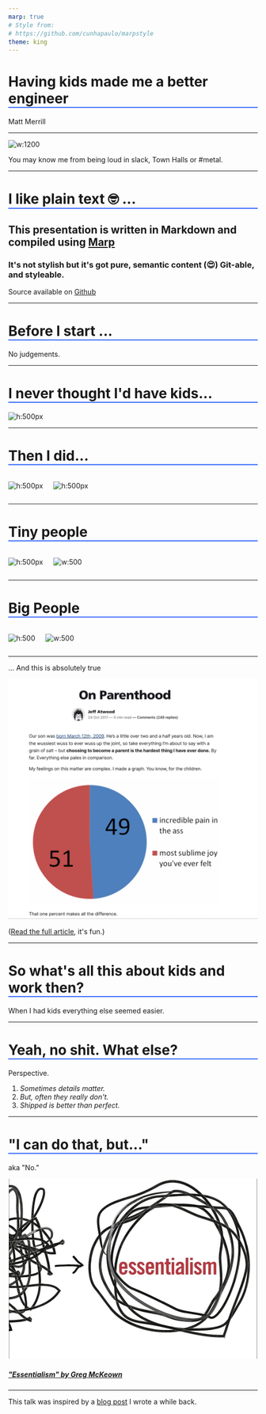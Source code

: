 ```yaml
---
marp: true
# Style from:
# https://github.com/cunhapaulo/marpstyle
theme: king
---
```

<style>
@import-theme 'base';

:root h1 {
  border-bottom: 2px solid rgb(51, 102, 255)
}

section.smaller-text {
  font-size: 0.5rem;
  color: red;
}

section.bottom-center {
  display: flex;
  flex-direction: column;
  justify-content: flex-end;
  align-items: center;
  height: 100vh;
}


section.center-content {
  display: flex;
  flex-direction: column;
  justify-content: center;
  align-items: center;
  height: 100vh;
}

.columns {
    display: grid;
    grid-template-columns: repeat(2, minmax(0, 1fr));
    gap: 1rem;
  }


</style>

# Having kids made me a better engineer

Matt Merrill

---

![w:1200](images/matt-metal.jpg)

<!-- _style: bottom-center -->
You may know me from being loud in slack, Town Halls or #metal.

---

# I like plain text 🤓 ...

## This presentation is written in Markdown and compiled using [Marp](https://marp.app/)

### It's not stylish but it's got pure, semantic content (😍) Git-able, and styleable.

Source available on [Github](https://github.com/theothermattm/presentation-how-having-kids-made-me-a-better-engineer)

---

# Before I start ...

No judgements.

---

# I never thought I'd have kids...

![h:500px](images/matt-sipping-drink.jpg)

---

# Then I did...

<div class="columns">

<div>

![h:500px](images/elsa-firstborn.jpg)
</div>

<div>

![h:500px](images/austin-firstborn.jpg)
</div>

</div>

--- 

# Tiny people

<div class="columns">

<div>

![h:500px](images/elsa-chair.jpg)
</div>

<div>

![w:500](images/santa-hats.jpg)
</div>

</div>

--- 

# Big People

<div class="columns">

<div>

![h:500](images/me-elsa-recent.jpg)
</div>

<div>

![w:500](images/austin-me-boston.jpg)
</div>

</div>

---

... And this is absolutely true

![bg right:50%](images/on-parenthood-atwood.jpg)

<!-- _class: smaller-text -->
([Read the full article](https://blog.codinghorror.com/on-parenthood/), it's fun.)

---

# So what's all this about kids and work then?

When I had kids everything else seemed easier.

---

# Yeah, no shit. What else?

Perspective.

<!-- _class: cool-list -->

1. *Sometimes details matter.*
2. *But, often they really don't.*
3. *Shipped is better than perfect.*
   
---

# "I can do that, but..."

aka "No."

![w:500](images/essentialism.jpg)

##### ["Essentialism" by Greg McKeown](https://www.amazon.com/Essentialism-Disciplined-Pursuit-Greg-McKeown/dp/0804137404)


---

This talk was inspired by a [blog post](https://code.theothermattm.com/having-kids-made-me-a-better-developer/) I wrote a while back.
